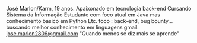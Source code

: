 José Marlon/Karm, 19 anos. 
Apaixonado em tecnologia
back-end 
Cursando Sistema da Informação 
Estudante com foco atual em Java mas conhecimento basico em Python Etc. 
foco : back-end, bug bounty...
buscando melhor conhecimento em linguagens 
gmail: jose.marlon2806@gmail.com 
"Quando menos se diz mais se aprende"
